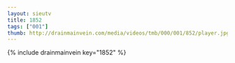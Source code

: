 ```yaml
--- 
layout: sieutv
title: 1852
tags: ["001"]
thumb: http://drainmainvein.com/media/videos/tmb/000/001/852/player.jpg
---
```

{% include drainmainvein key="1852" %} 
